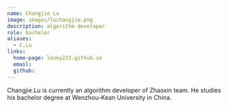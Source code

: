 ```yaml
---
name: Changjie Lu
image: images/luchangjie.png
description: algorithm developer
role: bachelor
aliases:
  - C.Lu
links:
  home-page: louey233.github.io
  email: 
  github: 
---
```


Changjie.Lu is currently an algorithm developer of Zhaoxin team.
He studies his bachelor degree at Wenzhou-Kean University in China.
